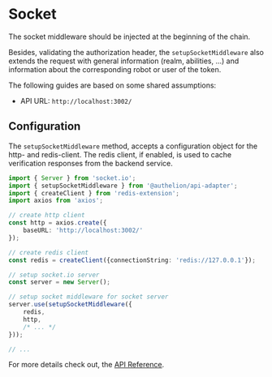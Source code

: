 # Socket

The socket middleware should be injected at the beginning of the chain. 

Besides, validating the authorization header, the `setupSocketMiddleware` also extends the request 
with general information (realm, abilities, ...) and information about the corresponding robot or user of the token.

The following guides are based on some shared assumptions:

- API URL: `http://localhost:3002/`

## Configuration

The `setupSocketMiddleware` method, accepts a configuration object for the http- and redis-client.
The redis client, if enabled, is used to cache verification responses from the backend service.

```typescript
import { Server } from 'socket.io';
import { setupSocketMiddleware } from '@authelion/api-adapter';
import { createClient } from 'redis-extension';
import axios from 'axios';

// create http client
const http = axios.create({
    baseURL: 'http://localhost:3002/'
});

// create redis client
const redis = createClient({connectionString: 'redis://127.0.0.1'});

// setup socket.io server
const server = new Server();

// setup socket middleware for socket server
server.use(setupSocketMiddleware({
    redis,
    http,
    /* ... */
}));

// ...
```

For more details check out, the [API Reference]().
